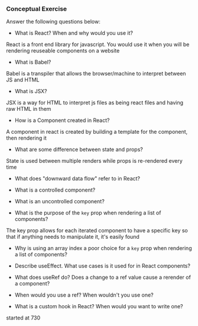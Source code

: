 ### Conceptual Exercise

Answer the following questions below:

- What is React? When and why would you use it?

React is a front end library for javascript. You would use it when you will be rendering reuseable components on a website

- What is Babel?

Babel is a transpiler that allows the browser/machine to interpret between JS and HTML

- What is JSX?

JSX is a way for HTML to interpret js files as being react files and having raw HTML in them

- How is a Component created in React?

A component in react is created by building a template for the component, then rendering it

- What are some difference between state and props?

State is used between multiple renders while props is re-rendered every time

- What does "downward data flow" refer to in React?

- What is a controlled component?

- What is an uncontrolled component?

- What is the purpose of the `key` prop when rendering a list of components?

The key prop allows for each iterated component to have a specific key so that if anything needs to manipulate it, it's easily found

- Why is using an array index a poor choice for a `key` prop when rendering a list of components?

- Describe useEffect.  What use cases is it used for in React components?

- What does useRef do?  Does a change to a ref value cause a rerender of a component?

- When would you use a ref? When wouldn't you use one?

- What is a custom hook in React? When would you want to write one?

started at 730